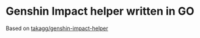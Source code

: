 # Genshin Impact helper written in GO

Based on [takagg/genshin-impact-helper](https://github.com/takagg/genshin-impact-helper)

